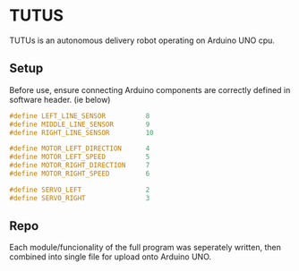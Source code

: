 # TUTUS

TUTUs is an autonomous delivery robot operating on Arduino UNO cpu.

## Setup

Before use, ensure connecting Arduino components are correctly defined in software header. (ie below)

```cpp
#define LEFT_LINE_SENSOR          8
#define MIDDLE_LINE_SENSOR        9
#define RIGHT_LINE_SENSOR         10

#define MOTOR_LEFT_DIRECTION      4
#define MOTOR_LEFT_SPEED          5
#define MOTOR_RIGHT_DIRECTION     7
#define MOTOR_RIGHT_SPEED         6

#define SERVO_LEFT                2
#define SERVO_RIGHT               3
```
## Repo

Each module/funcionality of the full program was seperately written, then combined into single file for upload onto Arduino UNO.
